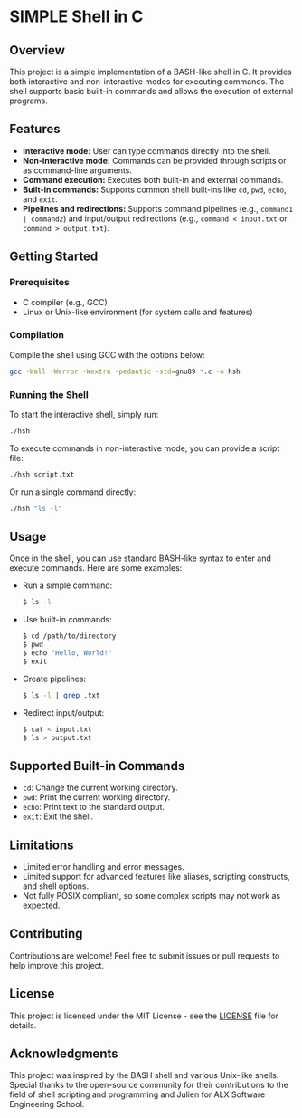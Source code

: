 # SIMPLE Shell in C

## Overview

This project is a simple implementation of a BASH-like shell in C. It provides both interactive and non-interactive modes for executing commands. The shell supports basic built-in commands and allows the execution of external programs.

## Features

- **Interactive mode:** User can type commands directly into the shell.
- **Non-interactive mode:** Commands can be provided through scripts or as command-line arguments.
- **Command execution:** Executes both built-in and external commands.
- **Built-in commands:** Supports common shell built-ins like `cd`, `pwd`, `echo`, and `exit`.
- **Pipelines and redirections:** Supports command pipelines (e.g., `command1 | command2`) and input/output redirections (e.g., `command < input.txt` or `command > output.txt`).

## Getting Started

### Prerequisites

- C compiler (e.g., GCC)
- Linux or Unix-like environment (for system calls and features)

### Compilation

Compile the shell using GCC with the options below:

```bash
gcc -Wall -Werror -Wextra -pedantic -std=gnu89 *.c -o hsh
```

### Running the Shell

To start the interactive shell, simply run:

```bash
./hsh
```

To execute commands in non-interactive mode, you can provide a script file:

```bash
./hsh script.txt
```

Or run a single command directly:

```bash
./hsh "ls -l"
```

## Usage

Once in the shell, you can use standard BASH-like syntax to enter and execute commands. Here are some examples:

- Run a simple command:

  ```bash
  $ ls -l
  ```

- Use built-in commands:

  ```bash
  $ cd /path/to/directory
  $ pwd
  $ echo "Hello, World!"
  $ exit
  ```

- Create pipelines:

  ```bash
  $ ls -l | grep .txt
  ```

- Redirect input/output:

  ```bash
  $ cat < input.txt
  $ ls > output.txt
  ```

## Supported Built-in Commands

- `cd`: Change the current working directory.
- `pwd`: Print the current working directory.
- `echo`: Print text to the standard output.
- `exit`: Exit the shell.

## Limitations

- Limited error handling and error messages.
- Limited support for advanced features like aliases, scripting constructs, and shell options.
- Not fully POSIX compliant, so some complex scripts may not work as expected.

## Contributing

Contributions are welcome! Feel free to submit issues or pull requests to help improve this project.

## License

This project is licensed under the MIT License - see the [LICENSE](LICENSE) file for details.

## Acknowledgments

This project was inspired by the BASH shell and various Unix-like shells. Special thanks to the open-source community for their contributions to the field of shell scripting and programming and Julien for ALX Software Engineering School.
